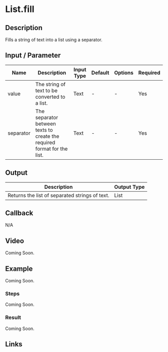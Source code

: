 # List.fill

## Description

Fills a string of text into a list using a separator.

## Input / Parameter

| Name | Description | Input Type | Default | Options | Required |
| ------ | ------ | ------ | ------ | ------ | ------ |
| value | The string of text to be converted to a list. | Text | - | - | Yes |
| separator | The separator between texts to create the required format for the list. | Text | - | - | Yes |

## Output

| Description | Output Type |
| ------ | ------ |
| Returns the list of separated strings of text. | List |

## Callback

N/A

## Video

Coming Soon.

<!-- Format: [![Video]({image-path}?raw=true)]({url-link}) -->

## Example

Coming Soon.

<!-- Share a scenario, like a user requirements. -->

### Steps

Coming Soon.

<!-- Show the steps and share some screenshots.

1. .....

Format: ![]({image-path}?raw=true) -->

### Result

Coming Soon.

<!-- Explain the output.

Format: ![]({image-path}?raw=true) -->

## Links